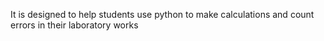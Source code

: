It is designed to help students use python to
make calculations and count errors in their laboratory works
